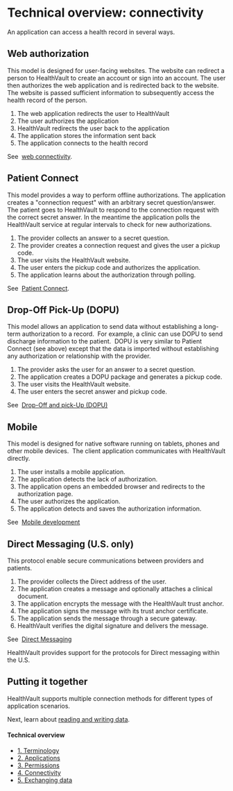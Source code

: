 Technical overview: connectivity
================================

An application can access a health record in several ways.

Web authorization
-----------------

This model is designed for user-facing websites. The website can redirect a person to HealthVault to create an account or sign into an account. The user then authorizes the web application and is redirected back to the website. The website is passed sufficient information to subsequently access the health record of the person.

1.  The web application redirects the user to HealthVault
2.  The user authorizes the application
3.  HealthVault redirects the user back to the application
4.  The application stores the information sent back
5.  The application connects to the health record

See  <a href="/healthvault/concepts/connectivity/web-connectivity.md" id="PageContent_13983_3">web connectivity</a>.

Patient Connect
---------------

This model provides a way to perform offline authorizations. The application creates a "connection request" with an arbitrary secret question/answer. The patient goes to HealthVault to respond to the connection request with the correct secret answer. In the meantime the application polls the HealthVault service at regular intervals to check for new authorizations. 

1.  The provider collects an answer to a secret question.
2.  The provider creates a connection request and gives the user a pickup code.
3.  The user visits the HealthVault website.
4.  The user enters the pickup code and authorizes the application.
5.  The application learns about the authorization through polling.

See  <a href="/healthvault/concepts/connectivity/patient-connect.md" id="PageContent_13983_7">Patient Connect</a>.

Drop-Off Pick-Up (DOPU)
-----------------------

This model allows an application to send data without establishing a long-term authorization to a record.  For example, a clinic can use DOPU to send discharge information to the patient.  DOPU is very similar to Patient Connect (see above) except that the data is imported without establishing any authorization or relationship with the provider.

1.  The provider asks the user for an answer to a secret question.
2.  The application creates a DOPU package and generates a pickup code.
3.  The user visits the HealthVault website.
4.  The user enters the secret answer and pickup code.

See  <a href="/healthvault/concepts/connectivity/drop-off-pick-up.md" id="PageContent_13983_8">Drop-Off and pick-Up (DOPU)</a>

Mobile
------

This model is designed for native software running on tablets, phones and other mobile devices.  The client application communicates with HealthVault directly.

1.  The user installs a mobile application.
2.  The application detects the lack of authorization.
3.  The application opens an embedded browser and redirects to the authorization page.
4.  The user authorizes the application.
5.  The application detects and saves the authorization information.

See  <a href="/healthvault/concepts/connectivity/mobile-devices.md" id="PageContent_13983_5">Mobile development</a>

Direct Messaging (U.S. only)
----------------------------

This protocol enable secure communications between providers and patients.

1.  The provider collects the Direct address of the user.
2.  The application creates a message and optionally attaches a clinical document.
3.  The application encrypts the message with the HealthVault trust anchor.
4.  The application signs the message with its trust anchor certificate.
5.  The application sends the message through a secure gateway.
6.  HealthVault verifies the digital signature and delivers the message.

See  <a href="/healthvault/concepts/connectivity/direct-messaging.md" id="PageContent_14106_7">Direct Messaging</a> 

HealthVault provides support for the protocols for Direct messaging within the U.S.

Putting it together
-------------------

HealthVault supports multiple connection methods for different types of application scenarios.

Next, learn about <a href="technical-overview-exchanging-data.md" id="Introduction_14106_22">reading and writing data</a>.

<span id="singleColInThreeColLayout"></span>

#### Technical overview

-   <a href="technical-overview.md" id="RightRailLinkListSection_14106_8">1. Terminology</a>
-   <a href="technical-overview-applications.md" id="RightRailLinkListSection_14106_23">2. Applications</a>
-   <a href="technical-overview-permissions.md" id="RightRailLinkListSection_14106_12">3. Permissions</a>
-   <a href="technical-overview-connectivity.md" id="RightRailLinkListSection_14106_9">4. Connectivity</a>
-   <a href="technical-overview-exchanging-data.md" id="RightRailLinkListSection_14106_13">5. Exchanging data</a>
